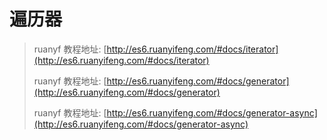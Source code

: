 遍历器
===

> ruanyf 教程地址: [http://es6.ruanyifeng.com/#docs/iterator](http://es6.ruanyifeng.com/#docs/iterator)
>
> ruanyf 教程地址: [http://es6.ruanyifeng.com/#docs/generator](http://es6.ruanyifeng.com/#docs/generator)
>
> ruanyf 教程地址: [http://es6.ruanyifeng.com/#docs/generator-async](http://es6.ruanyifeng.com/#docs/generator-async)
